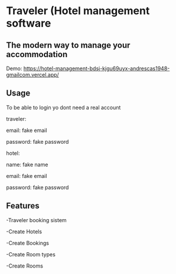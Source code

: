 # Traveler (Hotel management software

## The modern way to manage your accommodation
Demo: https://hotel-management-bdsj-kjgu69uyx-andrescas1948-gmailcom.vercel.app/ 

## Usage

To be able to login yo dont need a real account 

traveler:

email: fake email

password: fake password

hotel:

name: fake name

email: fake email

password: fake password


## Features

-Traveler booking sistem

-Create Hotels

-Create Bookings

-Create Room types

-Create Rooms

